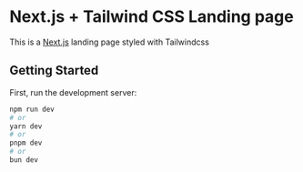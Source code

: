 # Next.js + Tailwind CSS Landing page

This is a [Next.js](https://nextjs.org/) landing page styled with Tailwindcss

## Getting Started

First, run the development server:

```bash
npm run dev
# or
yarn dev
# or
pnpm dev
# or
bun dev
```


